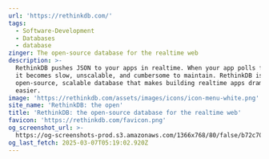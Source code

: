 ```yaml
---
url: 'https://rethinkdb.com/'
tags:
  - Software-Development
  - Databases
  - database
zinger: The open-source database for the realtime web
description: >-
  RethinkDB pushes JSON to your apps in realtime. When your app polls for data,
  it becomes slow, unscalable, and cumbersome to maintain. RethinkDB is the
  open-source, scalable database that makes building realtime apps dramatically
  easier.
image: 'https://rethinkdb.com/assets/images/icons/icon-menu-white.png'
site_name: 'RethinkDB: the open'
title: 'RethinkDB: the open-source database for the realtime web'
favicon: 'https://rethinkdb.com/favicon.png'
og_screenshot_url: >-
  https://og-screenshots-prod.s3.amazonaws.com/1366x768/80/false/b72c7024dc043ca77c44e242b4361c4ef08510faa5ee5882bad3b845cb00d77c.jpeg
og_last_fetch: 2025-03-07T05:19:02.920Z
---
```


